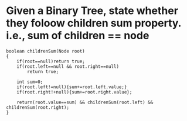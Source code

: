 # Given a Binary Tree, state whether they foloow children sum property. i.e., sum of children == node
```
boolean childrenSum(Node root)
{
    if(root==null)return true;
    if(root.left==null && root.right==null)
        return true;

    int sum=0;
    if(root.left!=null){sum+=root.left.value;}
    if(root.right!+null){sum+=root.right.value};

    return(root.value==sum) && childrenSum(root.left) && childrenSum(root.right);
}

```